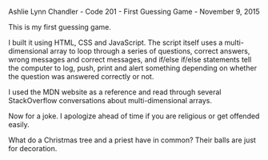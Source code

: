 Ashlie Lynn Chandler - Code 201 - First Guessing Game - November 9, 2015

This is my first guessing game. 

I built it using HTML, CSS and JavaScript. The script itself uses a multi-dimensional array to loop through a series of 
questions, correct answers, wrong messages and correct messages, and if/else if/else statements tell the computer to log, push, 
print and alert something depending on whether the question was answered correctly or not.

I used the MDN website as a reference and read through several StackOverflow conversations about multi-dimensional arrays.

Now for a joke. I apologize ahead of time if you are religious or get offended easily.

What do a Christmas tree and a priest have in common? 
Their balls are just for decoration.
